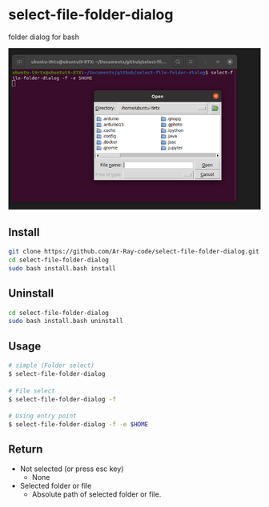 # select-file-folder-dialog
folder dialog for bash

![dialog](images_for_readme/dialog.png)

## Install

```bash
git clone https://github.com/Ar-Ray-code/select-file-folder-dialog.git
cd select-file-folder-dialog
sudo bash install.bash install
```

## Uninstall

```bash
cd select-file-folder-dialog
sudo bash install.bash uninstall
```

## Usage

```bash
# simple (Folder select)
$ select-file-folder-dialog

# File select
$ select-file-folder-dialog -f

# Using entry point
$ select-file-folder-dialog -f -e $HOME
```

## Return

- Not selected (or press esc key)
  - None
- Selected folder or file
  - Absolute path of selected folder or file.
